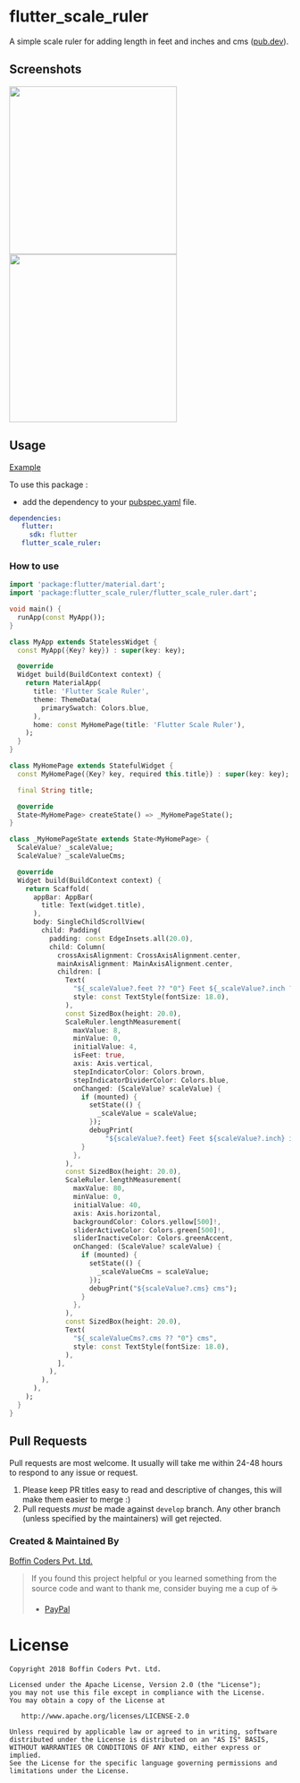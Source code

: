 # flutter_scale_ruler

A simple scale ruler for adding length in feet and inches and cms ([pub.dev](https://pub.dev/packages/flutter_scale_ruler)).
## Screenshots

<img src="https://github.com/boffincoders/flutter_scale_ruler/blob/master/gv.gif?raw=true" height="300em" />  <img src="https://github.com/boffincoders/flutter_scale_ruler/blob/master/ss1.jpg?raw=true"  height="300em" />

## Usage

[Example](https://github.com/boffincoders/flutter_scale_ruler/blob/master/example/example.dart)

To use this package :

- add the dependency to your [pubspec.yaml](https://github.com/boffincoders/flutter_scale_ruler/blob/master/pubspec.yaml) file.

 ```yaml
 dependencies:
    flutter:
      sdk: flutter
    flutter_scale_ruler:
```
    
### How to use

```dart
import 'package:flutter/material.dart';
import 'package:flutter_scale_ruler/flutter_scale_ruler.dart';

void main() {
  runApp(const MyApp());
}

class MyApp extends StatelessWidget {
  const MyApp({Key? key}) : super(key: key);

  @override
  Widget build(BuildContext context) {
    return MaterialApp(
      title: 'Flutter Scale Ruler',
      theme: ThemeData(
        primarySwatch: Colors.blue,
      ),
      home: const MyHomePage(title: 'Flutter Scale Ruler'),
    );
  }
}

class MyHomePage extends StatefulWidget {
  const MyHomePage({Key? key, required this.title}) : super(key: key);

  final String title;

  @override
  State<MyHomePage> createState() => _MyHomePageState();
}

class _MyHomePageState extends State<MyHomePage> {
  ScaleValue? _scaleValue;
  ScaleValue? _scaleValueCms;

  @override
  Widget build(BuildContext context) {
    return Scaffold(
      appBar: AppBar(
        title: Text(widget.title),
      ),
      body: SingleChildScrollView(
        child: Padding(
          padding: const EdgeInsets.all(20.0),
          child: Column(
            crossAxisAlignment: CrossAxisAlignment.center,
            mainAxisAlignment: MainAxisAlignment.center,
            children: [
              Text(
                "${_scaleValue?.feet ?? "0"} Feet ${_scaleValue?.inch ?? "0"} inches",
                style: const TextStyle(fontSize: 18.0),
              ),
              const SizedBox(height: 20.0),
              ScaleRuler.lengthMeasurement(
                maxValue: 8,
                minValue: 0,
                initialValue: 4,
                isFeet: true,
                axis: Axis.vertical,
                stepIndicatorColor: Colors.brown,
                stepIndicatorDividerColor: Colors.blue,
                onChanged: (ScaleValue? scaleValue) {
                  if (mounted) {
                    setState(() {
                      _scaleValue = scaleValue;
                    });
                    debugPrint(
                        "${scaleValue?.feet} Feet ${scaleValue?.inch} inches");
                  }
                },
              ),
              const SizedBox(height: 20.0),
              ScaleRuler.lengthMeasurement(
                maxValue: 80,
                minValue: 0,
                initialValue: 40,
                axis: Axis.horizontal,
                backgroundColor: Colors.yellow[500]!,
                sliderActiveColor: Colors.green[500]!,
                sliderInactiveColor: Colors.greenAccent,
                onChanged: (ScaleValue? scaleValue) {
                  if (mounted) {
                    setState(() {
                      _scaleValueCms = scaleValue;
                    });
                    debugPrint("${scaleValue?.cms} cms");
                  }
                },
              ),
              const SizedBox(height: 20.0),
              Text(
                "${_scaleValueCms?.cms ?? "0"} cms",
                style: const TextStyle(fontSize: 18.0),
              ),
            ],
          ),
        ),
      ),
    );
  }
}
```
    
## Pull Requests

Pull requests are most welcome. It usually will take me within 24-48 hours to respond to any issue or request.

1.  Please keep PR titles easy to read and descriptive of changes, this will make them easier to merge :)
2.  Pull requests _must_ be made against `develop` branch. Any other branch (unless specified by the maintainers) will get rejected.

### Created & Maintained By

[Boffin Coders Pvt. Ltd.](https://boffincoders.com/)

> If you found this project helpful or you learned something from the source code and want to thank me, consider buying me a cup of :coffee:
>
> * [PayPal](https://paypal.me/boffincoders)

# License

    Copyright 2018 Boffin Coders Pvt. Ltd.

    Licensed under the Apache License, Version 2.0 (the "License");
    you may not use this file except in compliance with the License.
    You may obtain a copy of the License at

       http://www.apache.org/licenses/LICENSE-2.0

    Unless required by applicable law or agreed to in writing, software
    distributed under the License is distributed on an "AS IS" BASIS,
    WITHOUT WARRANTIES OR CONDITIONS OF ANY KIND, either express or implied.
    See the License for the specific language governing permissions and
    limitations under the License.
